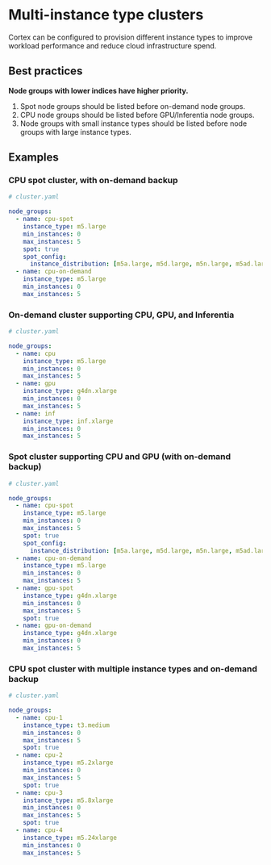 # Multi-instance type clusters

Cortex can be configured to provision different instance types to improve workload performance and reduce cloud infrastructure spend.

## Best practices

**Node groups with lower indices have higher priority.**

1. Spot node groups should be listed before on-demand node groups.
1. CPU node groups should be listed before GPU/Inferentia node groups.
1. Node groups with small instance types should be listed before node groups with large instance types.

## Examples

### CPU spot cluster, with on-demand backup

```yaml
# cluster.yaml

node_groups:
  - name: cpu-spot
    instance_type: m5.large
    min_instances: 0
    max_instances: 5
    spot: true
    spot_config:
      instance_distribution: [m5a.large, m5d.large, m5n.large, m5ad.large, m5dn.large, m4.large, t3.large, t3a.large, t2.large]
  - name: cpu-on-demand
    instance_type: m5.large
    min_instances: 0
    max_instances: 5
```

### On-demand cluster supporting CPU, GPU, and Inferentia

```yaml
# cluster.yaml

node_groups:
  - name: cpu
    instance_type: m5.large
    min_instances: 0
    max_instances: 5
  - name: gpu
    instance_type: g4dn.xlarge
    min_instances: 0
    max_instances: 5
  - name: inf
    instance_type: inf.xlarge
    min_instances: 0
    max_instances: 5
```

### Spot cluster supporting CPU and GPU (with on-demand backup)

```yaml
# cluster.yaml

node_groups:
  - name: cpu-spot
    instance_type: m5.large
    min_instances: 0
    max_instances: 5
    spot: true
    spot_config:
      instance_distribution: [m5a.large, m5d.large, m5n.large, m5ad.large, m5dn.large, m4.large, t3.large, t3a.large, t2.large]
  - name: cpu-on-demand
    instance_type: m5.large
    min_instances: 0
    max_instances: 5
  - name: gpu-spot
    instance_type: g4dn.xlarge
    min_instances: 0
    max_instances: 5
    spot: true
  - name: gpu-on-demand
    instance_type: g4dn.xlarge
    min_instances: 0
    max_instances: 5
```

### CPU spot cluster with multiple instance types and on-demand backup

```yaml
# cluster.yaml

node_groups:
  - name: cpu-1
    instance_type: t3.medium
    min_instances: 0
    max_instances: 5
    spot: true
  - name: cpu-2
    instance_type: m5.2xlarge
    min_instances: 0
    max_instances: 5
    spot: true
  - name: cpu-3
    instance_type: m5.8xlarge
    min_instances: 0
    max_instances: 5
    spot: true
  - name: cpu-4
    instance_type: m5.24xlarge
    min_instances: 0
    max_instances: 5
```
